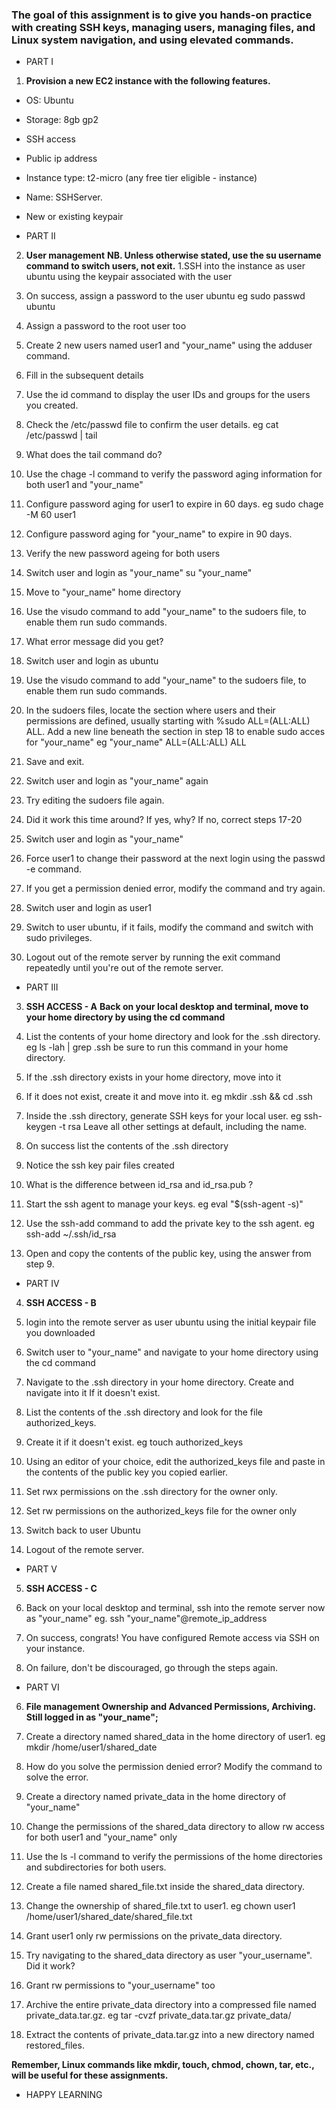 ### The goal of this assignment is to give you hands-on practice with creating SSH keys, managing users, managing files, and  Linux system navigation, and using elevated commands.


- PART I
1. **Provision a new EC2 instance with the following features.**
- OS: Ubuntu
- Storage: 8gb gp2
- SSH access
- Public ip address
- Instance type: t2-micro (any free tier eligible - instance)
- Name: SSHServer.
- New or existing keypair

- PART II
2. **User management**
**NB. Unless otherwise stated, use the su username command to switch users, not exit.**
1.SSH into the instance as user ubuntu using the keypair associated with the user

2. On success, assign a password to the user ubuntu eg sudo passwd ubuntu

3. Assign a password to the root user too

4. Create 2 new users named user1 and "your_name" using the adduser command.

5. Fill in the subsequent details

6. Use the id command to display the user IDs and groups for the users you created.

7. Check the /etc/passwd file to confirm the user details. eg cat /etc/passwd | tail

8. What does the tail command do?

9. Use the chage -l command to verify the password aging information for both user1 and "your_name"

10. Configure password aging for user1 to expire in 60 days. eg sudo chage -M 60 user1

11. Configure password aging for "your_name" to expire in 90 days.

12. Verify the new password ageing for both users

13. Switch user and login as "your_name" su "your_name"

14. Move to "your_name" home directory

15. Use the visudo command to add "your_name" to the sudoers file, to enable them run sudo commands.

16. What error message did you get?

17. Switch user and login as ubuntu

18. Use the visudo command to add "your_name" to the sudoers file, to enable them run sudo commands.

19. In the sudoers files, locate the section where users and their permissions are defined, usually starting with  %sudo ALL=(ALL:ALL) ALL.
 Add a new line beneath the section in step 18  to enable sudo acces for "your_name" eg  "your_name" ALL=(ALL:ALL) ALL

19. Save and exit.

20. Switch user and login as "your_name" again

21. Try editing the sudoers file again.

22. Did it work this time around? If yes, why? If no, correct steps 17-20

23. Switch  user and login as  "your_name"

24. Force user1 to change their password at the next login using the passwd -e command.

25. If you get a permission denied error, modify the command and try again.

26. Switch user and login as user1

27. Switch to user ubuntu, if it fails, modify the command and switch with sudo privileges.

28. Logout  out of the remote server by running the exit command repeatedly until you're out of the remote server.

- PART III
3. **SSH ACCESS - A**
**Back on your local desktop and terminal, move to your home directory by using the cd command**
1. List the contents of your home directory and look for the .ssh directory. eg ls -lah | grep .ssh  be sure to run this command in your home directory.

2. If the .ssh directory exists in your home directory, move into it

3. If it does not exist, create it and move into it. eg mkdir .ssh && cd .ssh 

4. Inside the .ssh directory, generate SSH keys for your local user. eg ssh-keygen -t rsa 
Leave all other settings at default, including the name.

5. On success list the contents of the .ssh directory

6. Notice the ssh key pair files created

7. What is the difference between id_rsa and id_rsa.pub ?

8. Start the ssh agent to manage your keys. eg  eval "$(ssh-agent -s)"

9. Use the ssh-add command to add the private key to the ssh agent. eg  ssh-add ~/.ssh/id_rsa

10. Open and copy the contents of the public key, using the answer from step 9.

- PART IV
4. **SSH ACCESS - B**

1. login into the remote server as user ubuntu using the initial keypair file you downloaded

2. Switch user to "your_name" and navigate to your home directory using the cd command

3. Navigate to the .ssh directory in your home directory. Create and navigate into it If it doesn't exist.

4. List the contents of the .ssh directory and look for the file authorized_keys.

5. Create it if it doesn't exist. eg touch authorized_keys

6. Using an editor of your choice, edit  the authorized_keys file and paste in the contents of the public key you copied earlier.

7. Set rwx permissions on the .ssh directory for the owner only.

8. Set rw permissions on the authorized_keys file for the owner only

9. Switch back to user Ubuntu

10. Logout of the remote server.

- PART V
5. **SSH ACCESS - C**
1. Back on your local desktop and terminal, ssh into the remote server now as "your_name" eg. ssh "your_name"@remote_ip_address

2. On success, congrats! You have configured Remote access via SSH on your instance.

3. On failure, don't be discouraged, go through the steps again.

- PART VI
6. **File management Ownership and Advanced Permissions, Archiving.**
**Still logged in as "your_name";**
1. Create a directory named shared_data in the home directory of user1. eg mkdir /home/user1/shared_date

2. How do you solve the permission denied error? Modify the command to solve the error.

3. Create a directory named private_data in the home directory of  "your_name"

4. Change the permissions of the shared_data directory to allow rw access for both user1 and "your_name" only

5. Use the ls -l command to verify the permissions of the home directories and subdirectories for both users.

6. Create a file named shared_file.txt inside the shared_data directory.

7. Change the ownership of shared_file.txt to user1. eg chown user1 /home/user1/shared_date/shared_file.txt

8. Grant user1 only rw permissions on the private_data directory.

9. Try navigating to the shared_data directory as user "your_username". Did it work?

10. Grant rw permissions to "your_username" too

11. Archive the entire private_data directory into a compressed file named private_data.tar.gz. eg tar -cvzf private_data.tar.gz private_data/

12. Extract the contents of private_data.tar.gz into a new directory named restored_files.

**Remember, Linux commands like mkdir, touch, chmod, chown, tar, etc., will be useful for these assignments.**


- HAPPY LEARNING
